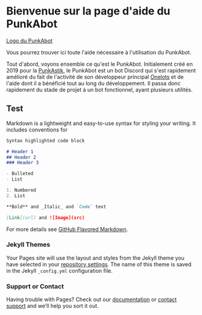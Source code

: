 
# Bienvenue sur la page d'aide du PunkAbot

[Logo du PunkAbot](https://cdn.discordapp.com/avatars/606915149651116052/f8c9d5858266fb584c184b67f555d2bc.png?size=2048)

Vous pourrez trouver ici toute l'aide nécessaire à l'utilisation du PunkAbot.

Tout d'abord, voyons ensemble ce qu'est le PunkAbot.
Initialement créé en 2019 pour la [PunkAstik](https://discord.gg/Punkastik), le PunkAbot est un bot Discord qui s'est rapidement amélioré du fait de l'activité de son développeur principal [Onelots](https://github.com/Oneloutre) et de l'aide dont il a bénéficié tout au long du développement. Il passa donc rapidement du stade de projet à un bot fonctionnel, ayant plusieurs utilités.

## Test

Markdown is a lightweight and easy-to-use syntax for styling your writing. It includes conventions for

```markdown
Syntax highlighted code block

# Header 1
## Header 2
### Header 3

- Bulleted
- List

1. Numbered
2. List

**Bold** and _Italic_ and `Code` text

[Link](url) and ![Image](src)
```

For more details see [GitHub Flavored Markdown](https://guides.github.com/features/mastering-markdown/).

### Jekyll Themes

Your Pages site will use the layout and styles from the Jekyll theme you have selected in your [repository settings](https://github.com/Manuel83/sample/settings). The name of this theme is saved in the Jekyll `_config.yml` configuration file.

### Support or Contact

Having trouble with Pages? Check out our [documentation](https://help.github.com/categories/github-pages-basics/) or [contact support](https://github.com/contact) and we’ll help you sort it out.
